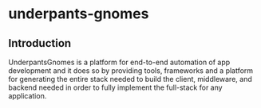 # underpants-gnomes


## Introduction
UnderpantsGnomes is a platform for end-to-end automation of app development and it does so by providing tools, frameworks and a platform for 
generating the entire stack needed to build the client, middleware, and backend needed in order to fully implement the full-stack for any application.


